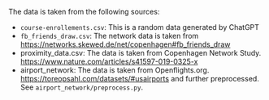 The data is taken from the following sources:
- `course-enrollements.csv`: This is a random data generated by ChatGPT
- `fb_friends_draw.csv`: The network data is taken from https://networks.skewed.de/net/copenhagen#fb_friends_draw
- proximity_data.csv: The data is taken from Copenhagen Network Study. https://www.nature.com/articles/s41597-019-0325-x
- airport_network: The data is taken from Openflights.org. https://toreopsahl.com/datasets/#usairports and further preprocessed. See `airport_network/preprocess.py`.

